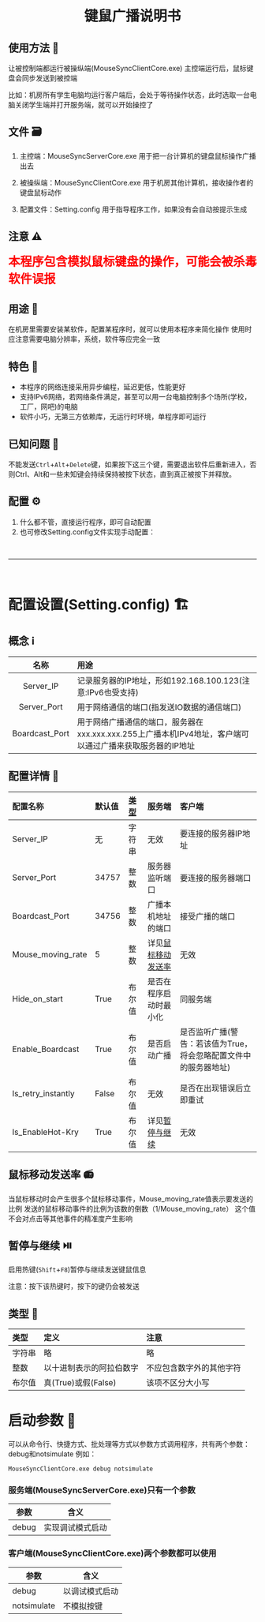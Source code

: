 # <center>键鼠广播说明书</center>

## 使用方法 📖

让被控制端都运行被操纵端(MouseSyncClientCore.exe)
主控端运行后，鼠标键盘会同步发送到被控端

比如：机房所有学生电脑均运行客户端后，会处于等待操作状态，此时选取一台电脑关闭学生端并打开服务端，就可以开始操控了

## 文件 🗃️
1. 主控端：MouseSyncServerCore.exe	用于把一台计算机的键盘鼠标操作广播出去

2. 被操纵端：MouseSyncClientCore.exe	用于机房其他计算机，接收操作者的键盘鼠标动作

3. 配置文件：Setting.config			用于指导程序工作，如果没有会自动按提示生成

## 注意 ⚠️
<font color=red size=5>**本程序包含模拟鼠标键盘的操作，可能会被杀毒软件误报**</font>

## 用途 🚙

在机房里需要安装某软件，配置某程序时，就可以使用本程序来简化操作
使用时应注意需要电脑分辨率，系统，软件等应完全一致

## 特色 🤩

- 本程序的网络连接采用异步编程，延迟更低，性能更好
- 支持IPv6网络，若网络条件满足，甚至可以用一台电脑控制多个场所(学校，工厂，网吧)的电脑
- 软件小巧，无第三方依赖库，无运行时环境，单程序即可运行

## 已知问题 🤔

不能发送`Ctrl`+`Alt`+`Delete`键，如果按下这三个键，需要退出软件后重新进入，否则Ctrl、Alt和一些未知键会持续保持被按下状态，直到真正被按下并释放。

## 配置 ⚙️

1. 什么都不管，直接运行程序，即可自动配置
2. 也可修改Setting.config文件实现手动配置：

<br>

---

<br>

# 配置设置(Setting.config) 🏗️

## 概念 ℹ️

|名称|用途|
|:---:|:---|
|Server_IP|记录服务器的IP地址，形如192.168.100.123(注意:IPv6也受支持)|
|Server_Port|用于网络通信的端口(指发送IO数据的通信端口)|
|Boardcast_Port|用于网络广播通信的端口，服务器在xxx.xxx.xxx.255上广播本机IPv4地址，客户端可以通过广播来获取服务器的IP地址|

## 配置详情 📑

|配置名称|默认值|[类型](#类型)|服务端|客户端|
|:---|:---|:---|:---|:---|
|Server_IP|无|字符串|无效|要连接的服务器IP地址|
|Server_Port|34757|整数|服务器监听端口|要连接的服务器端口|
|Boardcast_Port|34756|整数|广播本机地址的端口|接受广播的端口|
|Mouse_moving_rate|5|整数|详见[鼠标移动发送率](#鼠标移动发送率)|无效|
|Hide_on_start|True|布尔值|是否在程序启动时最小化|同服务端|
|Enable_Boardcast|True|布尔值|是否启动广播|是否监听广播(警告：若该值为True，将会忽略配置文件中的服务器地址)|
|Is_retry_instantly|False|布尔值|无效|是否在出现错误后立即重试|
|Is_EnableHot-Kry|True|布尔值|详见[暂停与继续](#暂停与继续)|无效|

## 鼠标移动发送率 📻
当鼠标移动时会产生很多个鼠标移动事件，Mouse_moving_rate值表示要发送的比例
发送的鼠标移动事件的比例为该数的倒数（1/Mouse_moving_rate）
这个值不会对点击等其他事件的精准度产生影响

## 暂停与继续 ⏯️
启用热键(`Shift`+`F8`)暂停与继续发送键鼠信息

注意：按下该热键时，按下的键仍会被发送

## 类型 💼
|类型|定义|注意|
|:---|:---|:---|
|字符串|略|略|
|整数|以十进制表示的阿拉伯数字|不应包含数字外的其他字符|
|布尔值|真(True)或假(False)|该项不区分大小写|

# 启动参数 🎨
可以从命令行、快捷方式、批处理等方式以参数方式调用程序，共有两个参数：debug和notsimulate
例如：

`MouseSyncClientCore.exe debug notsimulate`


### 服务端(MouseSyncServerCore.exe)只有一个参数
|参数|含义|
|---|---|
|debug|实现调试模式启动|


### 客户端(MouseSyncClientCore.exe)两个参数都可以使用
|参数|含义|
|---|---|
|debug|以调试模式启动|
|notsimulate|不模拟按键|

